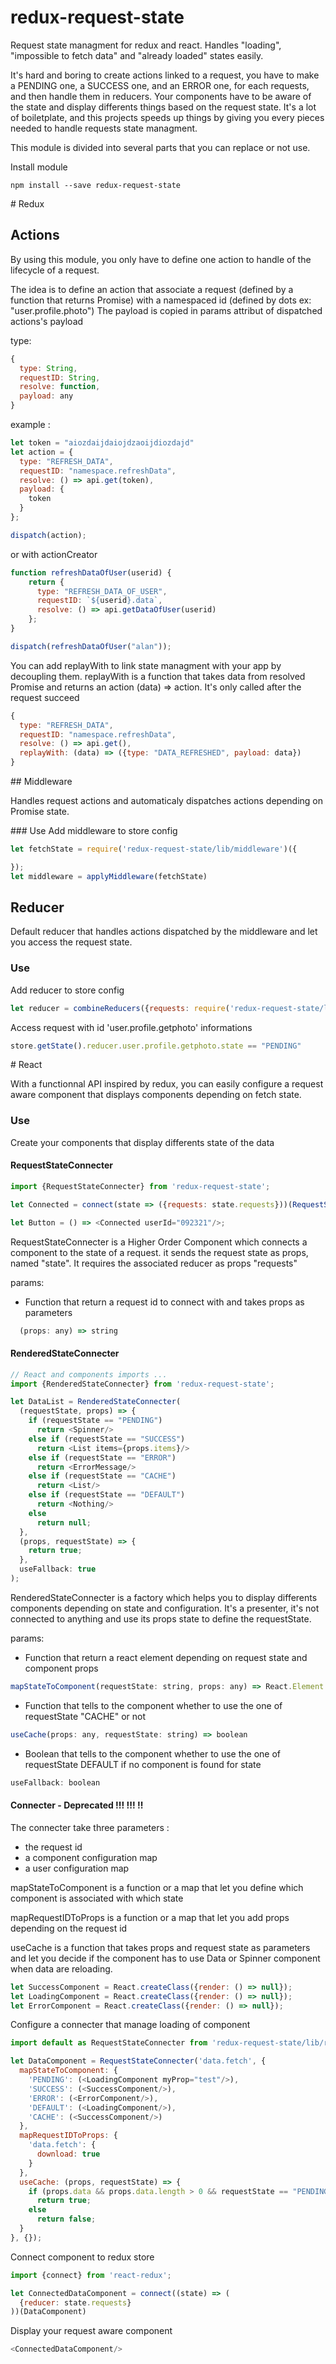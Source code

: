 # redux-request-state

Request state managment for redux and react. Handles "loading", "impossible to fetch data" and "already loaded" states easily.

It's hard and boring to create actions linked to a request,
you have to make a PENDING one, a SUCCESS one, and an ERROR one,
for each requests, and then handle them in reducers.
Your components have to be aware of the state and display differents things based on the request state.
It's a lot of boiletplate, and this projects speeds up things by giving you every pieces needed to handle requests state managment.

This module is divided into several parts that you can replace or not use.

Install module
```shell
npm install --save redux-request-state
```
# Redux

## Actions

By using this module, you only have to define one action to handle of the lifecycle of a request.

The idea is to define an action that associate a request (defined by a function that returns Promise) with a namespaced id (defined by dots ex: "user.profile.photo")
The payload is copied in params attribut of dispatched actions's payload

type:
```javascript
{
  type: String,
  requestID: String,
  resolve: function,
  payload: any
}
```

example :
```javascript
let token = "aiozdaijdaiojdzaoijdiozdajd"
let action = {
  type: "REFRESH_DATA",
  requestID: "namespace.refreshData",
  resolve: () => api.get(token),
  payload: {
    token
  }
};

dispatch(action);
```

or with actionCreator

```javascript
function refreshDataOfUser(userid) {
    return {
      type: "REFRESH_DATA_OF_USER",
      requestID: `${userid}.data`,
      resolve: () => api.getDataOfUser(userid)
    };
}

dispatch(refreshDataOfUser("alan"));
```

You can add replayWith to link state managment with your app by decoupling them.
replayWith is a function that takes data from resolved Promise and returns an action (data) => action.
It's only called after the request succeed

```javascript
{
  type: "REFRESH_DATA",
  requestID: "namespace.refreshData",
  resolve: () => api.get(),
  replayWith: (data) => ({type: "DATA_REFRESHED", payload: data})
}
```

## Middleware

Handles request actions and automaticaly dispatches actions depending on Promise state.

### Use
Add middleware to store config
```javascript
let fetchState = require('redux-request-state/lib/middleware')({

});
let middleware = applyMiddleware(fetchState)
```
## Reducer

Default reducer that handles actions dispatched by the middleware and let you access the request state.

### Use
Add reducer to store config
```javascript
let reducer = combineReducers({requests: require('redux-request-state/lib/reducer')});
```

Access request with id 'user.profile.getphoto' informations
```javascript
store.getState().reducer.user.profile.getphoto.state == "PENDING"
```

# React

With a functionnal API inspired by redux, you can easily configure a request aware component that displays components depending on fetch state.

### Use

Create your components that display differents state of the data

#### RequestStateConnecter

```javascript
import {RequestStateConnecter} from 'redux-request-state';

let Connected = connect(state => ({requests: state.requests}))(RequestStateConnecter((props) => `user.${props.userId}.profile.get`)(WrappedComponent));

let Button = () => <Connected userId="092321"/>;
```

RequestStateConnecter is a Higher Order Component which connects a component to the state of a request. it sends the request state as props, named "state". It requires the associated reducer as props "requests"

params:
  - Function that return a request id to connect with and takes props as parameters
  ```javascript
    (props: any) => string
  ```

#### RenderedStateConnecter

```javascript
// React and components imports ...
import {RenderedStateConnecter} from 'redux-request-state';

let DataList = RenderedStateConnecter(
  (requestState, props) => {
    if (requestState == "PENDING")
      return <Spinner/>
    else if (requestState == "SUCCESS")
      return <List items={props.items}/>
    else if (requestState == "ERROR")
      return <ErrorMessage/>
    else if (requestState == "CACHE")
      return <List/>
    else if (requestState == "DEFAULT")
      return <Nothing/>
    else
      return null;
  },
  (props, requestState) => {
    return true;
  },
  useFallback: true
);
```

RenderedStateConnecter is a factory which helps you to display differents components depending on state and configuration. It's a presenter, it's not connected to anything and use its props state to define the requestState.

params:
- Function that return a react element depending on request state and component props
```javascript
mapStateToComponent(requestState: string, props: any) => React.Element
```
- Function that tells to the component whether to use the one of requestState "CACHE" or not
```javascript
useCache(props: any, requestState: string) => boolean
```

- Boolean that tells to the component whether to use the one of requestState DEFAULT if no component is found for state
```javascript
useFallback: boolean
```

#### Connecter - Deprecated !!! !!! !!
The connecter take three parameters :
  - the request id
  - a component configuration map
  - a user configuration map

mapStateToComponent is a function or a map that let you define which component is associated with which state

mapRequestIDToProps is a function or a map that let you add props depending on the request id

useCache is a function that takes props and request state as parameters and let you decide if the component has to use Data or Spinner component when data are reloading.
```javascript
let SuccessComponent = React.createClass({render: () => null});
let LoadingComponent = React.createClass({render: () => null});
let ErrorComponent = React.createClass({render: () => null});
```

Configure a connecter that manage loading of component
```javascript
import default as RequestStateConnecter from 'redux-request-state/lib/react';

let DataComponent = RequestStateConnecter('data.fetch', {
  mapStateToComponent: {
    'PENDING': (<LoadingComponent myProp="test"/>),
    'SUCCESS': (<SuccessComponent/>),
    'ERROR': (<ErrorComponent/>),
    'DEFAULT': (<LoadingComponent/>),
    'CACHE': (<SuccessComponent/>)
  },
  mapRequestIDToProps: {
    'data.fetch': {
      download: true
    }
  },
  useCache: (props, requestState) => {
    if (props.data && props.data.length > 0 && requestState == "PENDING")
      return true;
    else
      return false;
  }
}, {});
```

Connect component to redux store
```javascript
import {connect} from 'react-redux';

let ConnectedDataComponent = connect((state) => (
  {reducer: state.requests}
))(DataComponent)
```

Display your request aware component
```javascript
<ConnectedDataComponent/>
```
